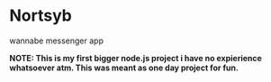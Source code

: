 # Nortsyb
wannabe messenger app

**NOTE: This is my first bigger node.js project i have no expierience whatsoever atm. This was meant as one day project for fun.**
